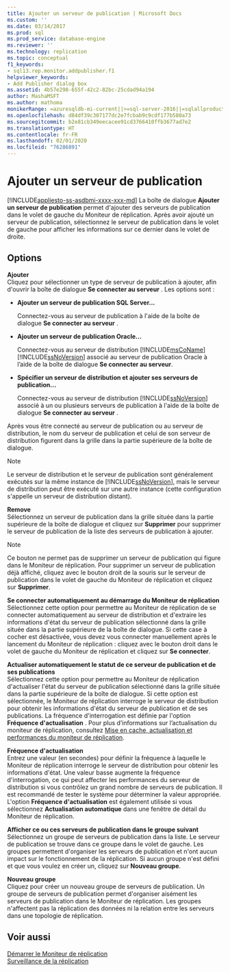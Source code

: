 ```yaml
---
title: Ajouter un serveur de publication | Microsoft Docs
ms.custom: ''
ms.date: 03/14/2017
ms.prod: sql
ms.prod_service: database-engine
ms.reviewer: ''
ms.technology: replication
ms.topic: conceptual
f1_keywords:
- sql13.rep.monitor.addpublisher.f1
helpviewer_keywords:
- Add Publisher dialog box
ms.assetid: 4b57e298-655f-42c2-82bc-25cdad94a194
author: MashaMSFT
ms.author: mathoma
monikerRange: =azuresqldb-mi-current||>=sql-server-2016||=sqlallproducts-allversions
ms.openlocfilehash: d84df39c307177dc2e7fcbab9c9cdf177b580a73
ms.sourcegitcommit: b2e81cb349eecacee91cd3766410ffb3677ad7e2
ms.translationtype: HT
ms.contentlocale: fr-FR
ms.lasthandoff: 02/01/2020
ms.locfileid: "76286891"
---
```

# <a name="add-publisher"></a>Ajouter un serveur de publication
[!INCLUDE[appliesto-ss-asdbmi-xxxx-xxx-md](../../includes/appliesto-ss-asdbmi-xxxx-xxx-md.md)]
  La boîte de dialogue **Ajouter un serveur de publication** permet d'ajouter des serveurs de publication dans le volet de gauche du Moniteur de réplication. Après avoir ajouté un serveur de publication, sélectionnez le serveur de publication dans le volet de gauche pour afficher les informations sur ce dernier dans le volet de droite.  
  
## <a name="options"></a>Options  
 **Ajouter**  
 Cliquez pour sélectionner un type de serveur de publication à ajouter, afin d'ouvrir la boîte de dialogue **Se connecter au serveur** . Les options sont :  
  
-   **Ajouter un serveur de publication SQL Server...**  
  
     Connectez-vous au serveur de publication à l'aide de la boîte de dialogue **Se connecter au serveur** .  
  
-   **Ajouter un serveur de publication Oracle...**  
  
     Connectez-vous au serveur de distribution [!INCLUDE[msCoName](../../includes/msconame-md.md)] [!INCLUDE[ssNoVersion](../../includes/ssnoversion-md.md)] associé au serveur de publication Oracle à l’aide de la boîte de dialogue **Se connecter au serveur**.  
  
-   **Spécifier un serveur de distribution et ajouter ses serveurs de publication…**  
  
     Connectez-vous au serveur de distribution [!INCLUDE[ssNoVersion](../../includes/ssnoversion-md.md)] associé à un ou plusieurs serveurs de publication à l'aide de la boîte de dialogue **Se connecter au serveur** .  
  
 Après vous être connecté au serveur de publication ou au serveur de distribution, le nom du serveur de publication et celui de son serveur de distribution figurent dans la grille dans la partie supérieure de la boîte de dialogue.  
  
> [!NOTE]  
>  Le serveur de distribution et le serveur de publication sont généralement exécutés sur la même instance de [!INCLUDE[ssNoVersion](../../includes/ssnoversion-md.md)], mais le serveur de distribution peut être exécuté sur une autre instance (cette configuration s'appelle un serveur de distribution distant).  
  
 **Remove**  
 Sélectionnez un serveur de publication dans la grille située dans la partie supérieure de la boîte de dialogue et cliquez sur **Supprimer** pour supprimer le serveur de publication de la liste des serveurs de publication à ajouter.  
  
> [!NOTE]  
>  Ce bouton ne permet pas de supprimer un serveur de publication qui figure dans le Moniteur de réplication. Pour supprimer un serveur de publication déjà affiché, cliquez avec le bouton droit de la souris sur le serveur de publication dans le volet de gauche du Moniteur de réplication et cliquez sur **Supprimer**.  
  
 **Se connecter automatiquement au démarrage du Moniteur de réplication**  
 Sélectionnez cette option pour permettre au Moniteur de réplication de se connecter automatiquement au serveur de distribution et d'extraire les informations d'état du serveur de publication sélectionné dans la grille située dans la partie supérieure de la boîte de dialogue. Si cette case à cocher est désactivée, vous devez vous connecter manuellement après le lancement du Moniteur de réplication : cliquez avec le bouton droit dans le volet de gauche du Moniteur de réplication et cliquez sur **Se connecter**.  
  
 **Actualiser automatiquement le statut de ce serveur de publication et de ses publications**  
 Sélectionnez cette option pour permettre au Moniteur de réplication d'actualiser l'état du serveur de publication sélectionné dans la grille située dans la partie supérieure de la boîte de dialogue. Si cette option est sélectionnée, le Moniteur de réplication interroge le serveur de distribution pour obtenir les informations d'état du serveur de publication et de ses publications. La fréquence d'interrogation est définie par l'option **Fréquence d'actualisation** . Pour plus d’informations sur l’actualisation du moniteur de réplication, consultez [Mise en cache, actualisation et performances du moniteur de réplication](../../relational-databases/replication/monitor/caching-refresh-and-replication-monitor-performance.md).  
  
 **Fréquence d'actualisation**  
 Entrez une valeur (en secondes) pour définir la fréquence à laquelle le Moniteur de réplication interroge le serveur de distribution pour obtenir les informations d'état. Une valeur basse augmente la fréquence d'interrogation, ce qui peut affecter les performances du serveur de distribution si vous contrôlez un grand nombre de serveurs de publication. Il est recommandé de tester le système pour déterminer la valeur appropriée. L'option **Fréquence d'actualisation** est également utilisée si vous sélectionnez **Actualisation automatique** dans une fenêtre de détail du Moniteur de réplication.  
  
 **Afficher ce ou ces serveurs de publication dans le groupe suivant**  
 Sélectionnez un groupe de serveurs de publication dans la liste. Le serveur de publication se trouve dans ce groupe dans le volet de gauche. Les groupes permettent d'organiser les serveurs de publication et n'ont aucun impact sur le fonctionnement de la réplication. Si aucun groupe n'est défini et que vous voulez en créer un, cliquez sur **Nouveau groupe**.  
  
 **Nouveau groupe**  
 Cliquez pour créer un nouveau groupe de serveurs de publication. Un groupe de serveurs de publication permet d'organiser aisément les serveurs de publication dans le Moniteur de réplication. Les groupes n'affectent pas la réplication des données ni la relation entre les serveurs dans une topologie de réplication.  
  
## <a name="see-also"></a>Voir aussi  
 [Démarrer le Moniteur de réplication](../../relational-databases/replication/monitor/start-the-replication-monitor.md)   
 [Surveillance de la réplication](../../relational-databases/replication/monitor/monitoring-replication.md)  
  
  
